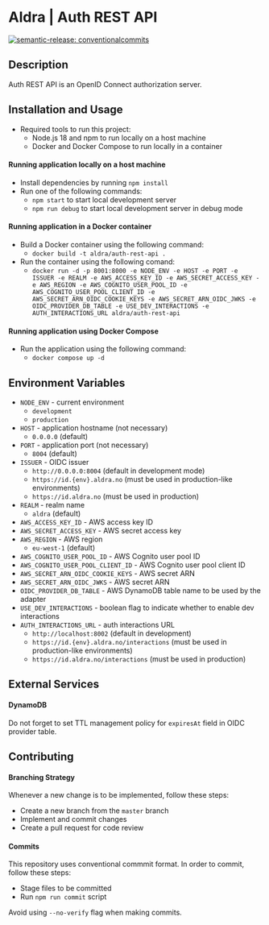 # Aldra | Auth REST API

[![semantic-release: conventionalcommits](https://img.shields.io/badge/semantic--release-conventionalcommits-e10079?logo=semantic-release)](https://github.com/semantic-release/semantic-release)

## Description

Auth REST API is an OpenID Connect authorization server.

## Installation and Usage

- Required tools to run this project:
  - Node.js 18 and npm to run locally on a host machine
  - Docker and Docker Compose to run locally in a container

#### Running application locally on a host machine

- Install dependencies by running `npm install`
- Run one of the following commands:
  - `npm start` to start local development server
  - `npm run debug` to start local development server in debug mode

#### Running application in a Docker container

- Build a Docker container using the following command:
  - `docker build -t aldra/auth-rest-api .`
- Run the container using the following comand:
  - `docker run -d -p 8001:8000 -e NODE_ENV -e HOST -e PORT -e ISSUER -e REALM -e AWS_ACCESS_KEY_ID -e AWS_SECRET_ACCESS_KEY -e AWS_REGION -e AWS_COGNITO_USER_POOL_ID -e AWS_COGNITO_USER_POOL_CLIENT_ID -e AWS_SECRET_ARN_OIDC_COOKIE_KEYS -e AWS_SECRET_ARN_OIDC_JWKS -e OIDC_PROVIDER_DB_TABLE -e USE_DEV_INTERACTIONS -e AUTH_INTERACTIONS_URL aldra/auth-rest-api`

#### Running application using Docker Compose

- Run the application using the following command:
  - `docker compose up -d`

## Environment Variables

- `NODE_ENV` - current environment
  - `development`
  - `production`
- `HOST` - application hostname (not necessary)
  - `0.0.0.0` (default)
- `PORT` - application port (not necessary)
  - `8004` (default)
- `ISSUER` - OIDC issuer
  - `http://0.0.0.0:8004` (default in development mode)
  - `https://id.{env}.aldra.no` (must be used in production-like environments)
  - `https://id.aldra.no` (must be used in production)
- `REALM` - realm name
  - `aldra` (default)
- `AWS_ACCESS_KEY_ID` - AWS access key ID
- `AWS_SECRET_ACCESS_KEY` - AWS secret access key
- `AWS_REGION` - AWS region
  - `eu-west-1` (default)
- `AWS_COGNITO_USER_POOL_ID` - AWS Cognito user pool ID
- `AWS_COGNITO_USER_POOL_CLIENT_ID` - AWS Cognito user pool client ID
- `AWS_SECRET_ARN_OIDC_COOKIE_KEYS` - AWS secret ARN
- `AWS_SECRET_ARN_OIDC_JWKS` - AWS secret ARN
- `OIDC_PROVIDER_DB_TABLE` - AWS DynamoDB table name to be used by the adapter
- `USE_DEV_INTERACTIONS` - boolean flag to indicate whether to enable dev interactions
- `AUTH_INTERACTIONS_URL` - auth interactions URL
  - `http://localhost:8002` (default in development)
  - `https://id.{env}.aldra.no/interactions` (must be used in production-like environments)
  - `https://id.aldra.no/interactions` (must be used in production)

## External Services

#### DynamoDB

Do not forget to set TTL management policy for `expiresAt` field in OIDC provider table.

## Contributing

#### Branching Strategy

Whenever a new change is to be implemented, follow these steps:
  - Create a new branch from the `master` branch
  - Implement and commit changes
  - Create a pull request for code review

#### Commits

This repository uses conventional commmit format. In order to commit, follow these steps:
  - Stage files to be committed
  - Run `npm run commit` script

Avoid using `--no-verify` flag when making commits.
